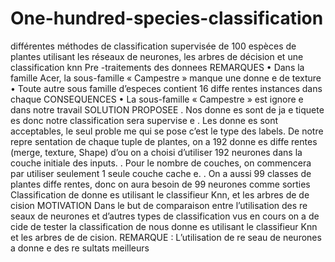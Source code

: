 # One-hundred-species-classification
différentes méthodes de classification supervisée de 100 espèces de plantes utilisant les réseaux de neurones, les arbres de décision et une classification knn
Pre -traitements des donnees
REMARQUES
• Dans la famille Acer, la sous-famille « Campestre » manque une donne e de texture
• Toute autre sous famille d’especes contient 16 diffe rentes instances dans chaque
CONSEQUENCES
• La sous-famille « Campestre » est ignore e dans notre travail
SOLUTION PROPOSEE
. Nos donne es sont de ja e tiquete es donc notre classification sera supervise e
. Les donne es sont acceptables, le seul proble me qui se pose c’est le type des labels.
De notre repre sentation de chaque tuple de plantes, on a 192 donne es diffe rentes (merge, texture, Shape) d’ou on a choisi d’utiliser 192 neurones dans la couche initiale des inputs.
. Pour le nombre de couches, on commencera par utiliser seulement 1 seule couche cache e.
. On a aussi 99 classes de plantes diffe rentes, donc on aura besoin de 99 neurones comme sorties
Classification de donne es utilisant le classifieur Knn, et les arbres de de cision
MOTIVATION
Dans le but de comparaison entre l’utilisation des re seaux de neurones et d’autres types de classification vus en cours on a de cide de tester la classification de nous donne es utilisant le classifieur Knn et les arbres de de cision.
REMARQUE :
L’utilisation de re seau de neurones a donne e des re sultats meilleurs

